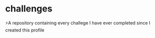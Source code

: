 # challenges
:zap:A repository containing every challege I have ever completed since I created this profile
